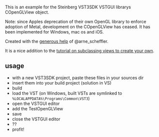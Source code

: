 This is an example for the Steinberg VST3SDK VSTGUI librarys COpenGLView object.

Note: since Apples deprecation of their own OpenGL library to enforce adoption of Metal, development on the COpenGLView has ceased.
It has been implemented for Windows, mac os and iOS.

Created with the [generous help](https://forums.steinberg.net/t/vstgui4-and-pure-opengl-editor/201982/10) of @arne_scheffler.

It is a nice addition to the [tutorial on subclassing views to create your own](https://steinbergmedia.github.io/vst3_doc/vstgui/html/create_your_own_view.html).

## usage
 * with a new VST3SDK project, paste these files in your sources dir
 * insert them into your build project (solution in VS)
 * build
 * load the VST (on Windows, built VSTs are symlinked to `%LOCALAPPDATA%\Programs\Common\VST3`)
 * open the VSTGUI editor
 * add the TestOpenGLView
 * save
 * close the VSTGUI editor
 * ??
 * profit!
